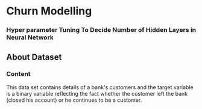 # Churn Modelling

### Hyper parameter Tuning To Decide Number of Hidden Layers in Neural Network
## About Dataset
### Content

This data set contains details of a bank's customers and the target variable is a binary variable reflecting the fact whether the customer left the bank (closed his account) or he continues to be a customer.